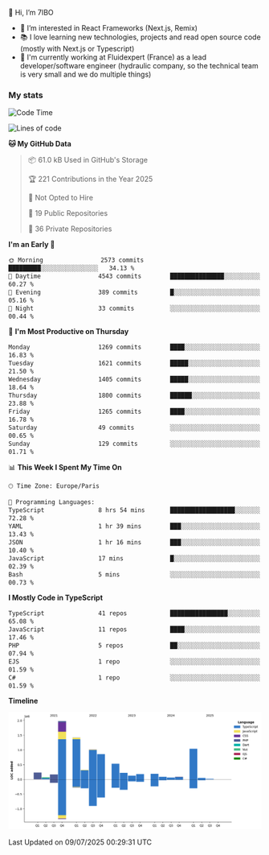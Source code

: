 👋 Hi, I’m 7IBO

- 👀 I’m interested in React Frameworks (Next.js, Remix)
- 📚 I love learning new technologies, projects and read open source code (mostly with Next.js or Typescript)
- 💼 I'm currently working at Fluidexpert (France) as a lead developer/software engineer (hydraulic company, so the technical team is very small and we do multiple things)

### My stats
<!--START_SECTION:waka-->
![Code Time](http://img.shields.io/badge/Code%20Time-1%2C114%20hrs%2048%20mins-blue)

![Lines of code](https://img.shields.io/badge/From%20Hello%20World%20I%27ve%20Written-8.6%20million%20lines%20of%20code-blue)

**🐱 My GitHub Data** 

> 📦 61.0 kB Used in GitHub's Storage 
 > 
> 🏆 221 Contributions in the Year 2025
 > 
> 🚫 Not Opted to Hire
 > 
> 📜 19 Public Repositories 
 > 
> 🔑 36 Private Repositories 
 > 
**I'm an Early 🐤** 

```text
🌞 Morning                2573 commits        █████████░░░░░░░░░░░░░░░░   34.13 % 
🌆 Daytime                4543 commits        ███████████████░░░░░░░░░░   60.27 % 
🌃 Evening                389 commits         █░░░░░░░░░░░░░░░░░░░░░░░░   05.16 % 
🌙 Night                  33 commits          ░░░░░░░░░░░░░░░░░░░░░░░░░   00.44 % 
```
📅 **I'm Most Productive on Thursday** 

```text
Monday                   1269 commits        ████░░░░░░░░░░░░░░░░░░░░░   16.83 % 
Tuesday                  1621 commits        █████░░░░░░░░░░░░░░░░░░░░   21.50 % 
Wednesday                1405 commits        █████░░░░░░░░░░░░░░░░░░░░   18.64 % 
Thursday                 1800 commits        ██████░░░░░░░░░░░░░░░░░░░   23.88 % 
Friday                   1265 commits        ████░░░░░░░░░░░░░░░░░░░░░   16.78 % 
Saturday                 49 commits          ░░░░░░░░░░░░░░░░░░░░░░░░░   00.65 % 
Sunday                   129 commits         ░░░░░░░░░░░░░░░░░░░░░░░░░   01.71 % 
```


📊 **This Week I Spent My Time On** 

```text
🕑︎ Time Zone: Europe/Paris

💬 Programming Languages: 
TypeScript               8 hrs 54 mins       ██████████████████░░░░░░░   72.28 % 
YAML                     1 hr 39 mins        ███░░░░░░░░░░░░░░░░░░░░░░   13.43 % 
JSON                     1 hr 16 mins        ███░░░░░░░░░░░░░░░░░░░░░░   10.40 % 
JavaScript               17 mins             █░░░░░░░░░░░░░░░░░░░░░░░░   02.39 % 
Bash                     5 mins              ░░░░░░░░░░░░░░░░░░░░░░░░░   00.73 % 
```

**I Mostly Code in TypeScript** 

```text
TypeScript               41 repos            ████████████████░░░░░░░░░   65.08 % 
JavaScript               11 repos            ████░░░░░░░░░░░░░░░░░░░░░   17.46 % 
PHP                      5 repos             ██░░░░░░░░░░░░░░░░░░░░░░░   07.94 % 
EJS                      1 repo              ░░░░░░░░░░░░░░░░░░░░░░░░░   01.59 % 
C#                       1 repo              ░░░░░░░░░░░░░░░░░░░░░░░░░   01.59 % 
```



**Timeline**

![Lines of Code chart](https://raw.githubusercontent.com/7IBO/7IBO/main/assets/bar_graph.png)


 Last Updated on 09/07/2025 00:29:31 UTC
<!--END_SECTION:waka-->
